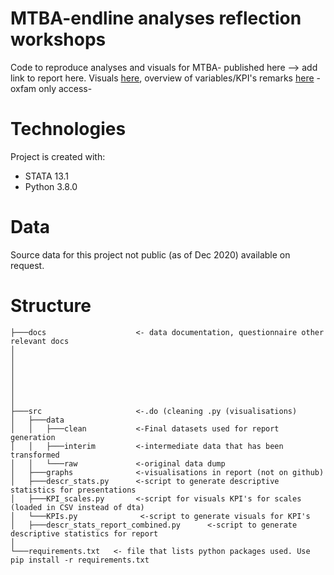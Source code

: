 # MTBA-endline analyses reflection workshops

Code to reproduce analyses and visuals for MTBA- published here <add link> --> add link to report here. Visuals [here](https://oxfam.box.com/s/u1gbv1prb8w0ia855mx5t4493fu762h2), overview of variables/KPI's remarks [here](https://oxfam.box.com/s/mfs6vpucwp8ucaw45a617clu2qjzfz9g) -oxfam only access-

# Technologies
Project is created with: 
- STATA 13.1
- Python 3.8.0 

# Data
Source data for this project not public (as of Dec 2020) available on request.

# Structure
```
├───docs                    <- data documentation, questionnaire other relevant docs
│   
│          
│   
│      
│      
│      
│   
├───src                     <-.do (cleaning .py (visualisations) 
│   ├───data                 
│   │   ├───clean           <-Final datasets used for report generation  
│   │   ├───interim         <-intermediate data that has been transformed 
│   │   └───raw             <-original data dump         
│   ├───graphs              <-visualisations in report (not on github)
│   ├───descr_stats.py      <-script to generate descriptive statistics for presentations
│   ├───KPI_scales.py       <-script for visuals KPI's for scales (loaded in CSV instead of dta)
│   └───KPIs.py              <-script to generate visuals for KPI's
│   ├───descr_stats_report_combined.py      <-script to generate descriptive statistics for report
│
└───requirements.txt   <- file that lists python packages used. Use pip install -r requirements.txt
```






